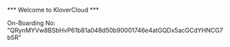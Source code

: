 *** Welcome to KloverCloud ***

On-Boarding No: &#34;QRynMYVw8BSbHvP61b81a048d50b90001746e4atGQDx5acGCdYHNCG7b5R&#34;
